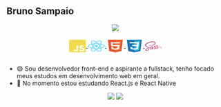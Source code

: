 ## Bruno Sampaio
<div align="center">
  <a href="https://github.com/btsmp/btsmp">
  <img height="180em" src="https://github-readme-stats.vercel.app/api/top-langs/?username=btsmp&layout=compact&langs_count=7&theme=dracula"/>
</div>
<div align="center"><br>
  <img align="center" alt="bruno-Js" height="30" width="40" src="https://raw.githubusercontent.com/devicons/devicon/master/icons/javascript/javascript-plain.svg">
  <img align="center" alt="bruno-React" height="30" width="40" src="https://raw.githubusercontent.com/devicons/devicon/master/icons/react/react-original.svg">
  <img align="center" alt="bruno-HTML" height="30" width="40" src="https://raw.githubusercontent.com/devicons/devicon/master/icons/html5/html5-original.svg">
  <img align="center" alt="bruno-CSS" height="30" width="40" src="https://raw.githubusercontent.com/devicons/devicon/master/icons/css3/css3-original.svg">
  <img align="center" alt="bruno-sass" height="30" width="40" src="https://raw.githubusercontent.com/devicons/devicon/master/icons/sass/sass-original.svg">
</div></a>
  
  ##
 

- 😄 Sou desenvolvedor front-end e aspirante a fullstack, tenho focado meus estudos em desenvolvimento web em geral.
- 👯 No momento estou estudando React.js e React Native
  
<div align='center'> 
  <a href = "mailto:brunoctsb@gmail.com"><img src="https://img.shields.io/badge/-Gmail-%23333?style=for-the-badge&logo=gmail&logoColor=white" target="_blank"></a>
  <a href = "https://www.linkedin.com/in/brunosmp/"><img src="https://img.shields.io/badge/LinkedIn-0077B5?style=for-the-badge&logo=linkedin&logoColor=white"></a>
 
</div>
  

  

